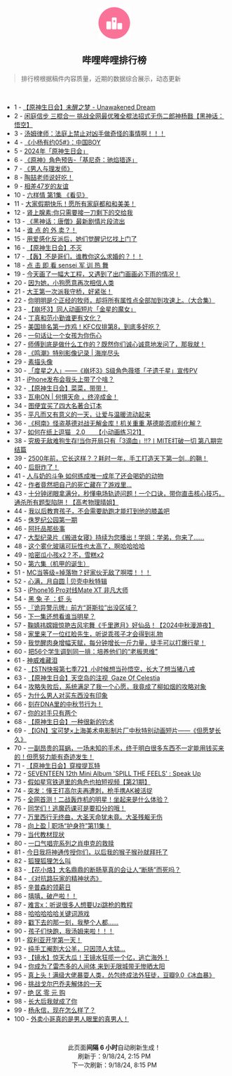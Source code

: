 <div align="center">
    <img src="./assets/icon_rank.png" alt="logo" />
    <h2>哔哩哔哩排行榜</h>
</div>

> 排行榜根据稿件内容质量，近期的数据综合展示，动态更新

<br />

<ul><li><span>1 - <a href=https://www.bilibili.com/BV1Xs4meLEWL>【原神生日会】未醒之梦&nbsp;-&nbsp;Unawakened&nbsp;Dream</a></span></li><li><span>2 - <a href=https://www.bilibili.com/BV15EtgeUEaD>闲庭信步&nbsp;三棍合一&nbsp;挑战全网最优雅全棍法招式无伤二郎神杨戬【黑神话：悟空】</a></span></li><li><span>3 - <a href=https://www.bilibili.com/BV1HH42ebEpQ>汤姆律师：法庭上禁止对凶手做奇怪的事情啊！！！</a></span></li><li><span>4 - <a href=https://www.bilibili.com/BV1GjtKeeEJv>《小杨有约05#》：中国BOY</a></span></li><li><span>5 - <a href=https://www.bilibili.com/BV1HE4depEtz>2024年「原神生日会」</a></span></li><li><span>6 - <a href=https://www.bilibili.com/BV14btKexECe>《原神》角色预告-「基尼奇：驰焰猎逐」</a></span></li><li><span>7 - <a href=https://www.bilibili.com/BV1eLtKeNEgw>《男人与理发师》</a></span></li><li><span>8 - <a href=https://www.bilibili.com/BV1dutKeuESD>陶喆老师说好吃！</a></span></li><li><span>9 - <a href=https://www.bilibili.com/BV1xt4Re4E6u>相差47岁的友谊</a></span></li><li><span>10 - <a href=https://www.bilibili.com/BV1YptMeMEcV>六样情&nbsp;第1集&nbsp;《看见》</a></span></li><li><span>11 - <a href=https://www.bilibili.com/BV1ky4meaEpg>大家假期快乐！愿所有家庭都和和美美！</a></span></li><li><span>12 - <a href=https://www.bilibili.com/BV1ZR4meREAP>肾上腺素:你只需要接一刀剩下的交给我</a></span></li><li><span>13 - <a href=https://www.bilibili.com/BV14G42evEqs>《黑神话：唐僧》最新剧情片段流出</a></span></li><li><span>14 - <a href=https://www.bilibili.com/BV1z1tKeyEkw>谁&nbsp;点&nbsp;的&nbsp;外&nbsp;卖？！</a></span></li><li><span>15 - <a href=https://www.bilibili.com/BV1gptKehEbD>用爱感化反派后，她们觉醒记忆找上门了</a></span></li><li><span>16 - <a href=https://www.bilibili.com/BV1ar4deqETS>【原神生日会】不灭</a></span></li><li><span>17 - <a href=https://www.bilibili.com/BV1QFtTePEDo>【轰】不是哥们，谁教你这么求婚的？！！</a></span></li><li><span>18 - <a href=https://www.bilibili.com/BV1pH42ebEsL>点&nbsp;击&nbsp;即&nbsp;看&nbsp;sensei&nbsp;军&nbsp;训&nbsp;热&nbsp;舞</a></span></li><li><span>19 - <a href=https://www.bilibili.com/BV1iZ4meXETg>今天画了一幅大工程，又遇到了出门画画必下雨的情况！</a></span></li><li><span>20 - <a href=https://www.bilibili.com/BV1HZtNe2EhM>因为她，小狗愿意再次相信人类</a></span></li><li><span>21 - <a href=https://www.bilibili.com/BV1Qs4meLEJJ>大王第一次派我守桥，好紧张！</a></span></li><li><span>22 - <a href=https://www.bilibili.com/BV1Cp4UeiEq6>你明明是个正经的牧师，却将所有属性点全部加到攻速上。（大合集）</a></span></li><li><span>23 - <a href=https://www.bilibili.com/BV1R849eKE8h>【崩坏3】同人动画短片「金星的魔女」</a></span></li><li><span>24 - <a href=https://www.bilibili.com/BV1LDtKe3EYn>丁真和范小勤谁更有文化？</a></span></li><li><span>25 - <a href=https://www.bilibili.com/BV1eo41e1EkH>美国排名第一炸鸡！KFC仅排第8，到底多好吃？</a></span></li><li><span>26 - <a href=https://www.bilibili.com/BV1Aw4mewEjK>一句话让一个女孩为你伤心</a></span></li><li><span>27 - <a href=https://www.bilibili.com/BV1fUtMeJEQn>师傅到底是做什么工作的？既然你们诚心诚意地发问了，那我就！</a></span></li><li><span>28 - <a href=https://www.bilibili.com/BV1wztKeUEBM>《鸣潮》特别影像记录&nbsp;|&nbsp;海岸尽头</a></span></li><li><span>29 - <a href=https://www.bilibili.com/BV1M8tMeYE59>素描头像</a></span></li><li><span>30 - <a href=https://www.bilibili.com/BV1Z1tKeCEBn>「度星之人」——《崩坏3》S级角色薇塔「孑遗千星」宣传PV</a></span></li><li><span>31 - <a href=https://www.bilibili.com/BV1jxtxeFEsm>iPhone发布会我头上带了个啥？</a></span></li><li><span>32 - <a href=https://www.bilibili.com/BV1wjtNe1ESW>【原神生日会】菜菜，带带！</a></span></li><li><span>33 - <a href=https://www.bilibili.com/BV1zG4mesEg5>瓦电ON&nbsp;|&nbsp;何惧天命&nbsp;，终淬成金！</a></span></li><li><span>34 - <a href=https://www.bilibili.com/BV1PK4be2E9c>图便宜买了四大名著合订本</a></span></li><li><span>35 - <a href=https://www.bilibili.com/BV1so42evEjZ>平凡而又有意义的一天，让爱与温暖流动起来</a></span></li><li><span>36 - <a href=https://www.bilibili.com/BV1fX4BeNEdm>《柯南》怪盗基德对战无解金库！机关重重&nbsp;基德能否顺利化解？</a></span></li><li><span>37 - <a href=https://www.bilibili.com/BV1X9tPe8ExT>如何在纸上逗猫&nbsp;&nbsp;&nbsp;2.0&nbsp;&nbsp;&nbsp;&nbsp;&nbsp;&nbsp;【小动画练习21】</a></span></li><li><span>38 - <a href=https://www.bilibili.com/BV15y4DeFEC6>究极无敌难狗生存!当你开局只有「3滴血」!!?丨MITE打破一切&nbsp;第八期完结篇</a></span></li><li><span>39 - <a href=https://www.bilibili.com/BV1fg4meRExq>2500年前，它长这样？？耗时一年，手工打造天下第一剑...的鞘！</a></span></li><li><span>40 - <a href=https://www.bilibili.com/BV188tge3EDA>后厨炸了！</a></span></li><li><span>41 - <a href=https://www.bilibili.com/BV1QStFe2EjW>人与奶的斗争&nbsp;如何练成唯一成年了还会喝奶的动物</a></span></li><li><span>42 - <a href=https://www.bilibili.com/BV1UC49e4Epq>作者竟然把自己的死亡藏在了游戏里...</a></span></li><li><span>43 - <a href=https://www.bilibili.com/BV14YtMehEsT>十分钟闭眼拿满分，秒懂电场轨迹问题！一个口诀，带你直击核心技巧，通杀所有题型陷阱！【高考物理晴姐】</a></span></li><li><span>44 - <a href=https://www.bilibili.com/BV1Cq41ebEG4>我以后教育孩子，不会需要助跑才能打到他的膝盖吧</a></span></li><li><span>45 - <a href=https://www.bilibili.com/BV1EY4UefE69>侏罗纪公园第一期</a></span></li><li><span>46 - <a href=https://www.bilibili.com/BV15ftMeCEGw>阿托品那些事</a></span></li><li><span>47 - <a href=https://www.bilibili.com/BV1US4dewEPt>大型纪录片《搬进女寝》持续为您播出！学姐：学弟，你来了……</a></span></li><li><span>48 - <a href=https://www.bilibili.com/BV1nFtKeLEmJ>这个雾化玻璃可玩性也太高了，啊哈哈哈哈</a></span></li><li><span>49 - <a href=https://www.bilibili.com/BV19H4meEESB>哈密瓜小孩x2？不，雪糕x2</a></span></li><li><span>50 - <a href=https://www.bilibili.com/BV19htxedEYV>第六集（机甲的诞生）</a></span></li><li><span>51 - <a href=https://www.bilibili.com/BV1rm4me8EBC>MC当等级=掉落物？好家伙无敌了啊喂！！！</a></span></li><li><span>52 - <a href=https://www.bilibili.com/BV1ZytPeiE4n>心满，月自圆&nbsp;|&nbsp;贝壳中秋特辑</a></span></li><li><span>53 - <a href=https://www.bilibili.com/BV1j14XeTEVy>iPhone16&nbsp;Pro对线Mate&nbsp;XT&nbsp;非凡大师</a></span></li><li><span>54 - <a href=https://www.bilibili.com/BV1Uh4me3EFU>黑&nbsp;兔&nbsp;子&nbsp;：虾&nbsp;头</a></span></li><li><span>55 - <a href=https://www.bilibili.com/BV1p74yeWEuW>『诡异警示牌』前方“哥斯拉”出没区域？</a></span></li><li><span>56 - <a href=https://www.bilibili.com/BV1xG4de4EGw>下一集还想看谁当明星？</a></span></li><li><span>57 - <a href=https://www.bilibili.com/BV1RCtFeDEg9>鞠婧祎嫦娥惊艳古风宅舞《千里邀月》好仙品！【2024中秋漫游夜】</a></span></li><li><span>58 - <a href=https://www.bilibili.com/BV1mdtFekEnq>家里来了一位红脸先生，听说乖孩子才会得到礼物</a></span></li><li><span>59 - <a href=https://www.bilibili.com/BV1Ck4feYEA3>我觉醒肉身增幅天赋，每分钟增长一斤力量，徒手可以打爆行星！</a></span></li><li><span>60 - <a href=https://www.bilibili.com/BV1wH4denENS>把56个学生调到同一排：培养他们的“老板思维”</a></span></li><li><span>61 - <a href=https://www.bilibili.com/BV1Az4oeZEWV>神威难藏泪</a></span></li><li><span>62 - <a href=https://www.bilibili.com/BV1Hx4UeeEJ2>【STN快报第七季72】小时候想当孙悟空，长大了想当猪八戒</a></span></li><li><span>63 - <a href=https://www.bilibili.com/BV1BR4meREwA>【原神生日会】天空岛的注视&nbsp;&nbsp;Gaze&nbsp;Of&nbsp;Celestia</a></span></li><li><span>64 - <a href=https://www.bilibili.com/BV11e41ehEx6>攻略失败后，系统满足了我一个心愿，我竟成了柳如烟的攻略对象</a></span></li><li><span>65 - <a href=https://www.bilibili.com/BV1ns42e4EHN>为什么男人对买东西没有印象</a></span></li><li><span>66 - <a href=https://www.bilibili.com/BV1dNtse9En8>刻在DNA里的中秋节行为！</a></span></li><li><span>67 - <a href=https://www.bilibili.com/BV1V642ejEvc>你的对手只有两个</a></span></li><li><span>68 - <a href=https://www.bilibili.com/BV1uC49etEcY>【原神生日会】一种很新的钓术</a></span></li><li><span>69 - <a href=https://www.bilibili.com/BV1XXtPecEse>【IGN】宝可梦×上海美术电影制片厂中秋特别动画短片——《但愿梦长久》</a></span></li><li><span>70 - <a href=https://www.bilibili.com/BV1Lu4Re6EXF>一副昂贵的耳蜗，一场未知的手术，终于明白很多东西不一定能用钱买来的！但愿努力能有奇迹发生！</a></span></li><li><span>71 - <a href=https://www.bilibili.com/BV1eL4oeVEet>【原神生日会】穿梭提瓦特</a></span></li><li><span>72 - <a href=https://www.bilibili.com/BV1RL4oeVEnK>SEVENTEEN&nbsp;12th&nbsp;Mini&nbsp;Album&nbsp;&#39;SPILL&nbsp;THE&nbsp;FEELS&#39;&nbsp;:&nbsp;Speak&nbsp;Up</a></span></li><li><span>73 - <a href=https://www.bilibili.com/BV1Pd4yetEFD>假如星穹铁道里的角色也拍短视频【第21期】</a></span></li><li><span>74 - <a href=https://www.bilibili.com/BV1Xe49eYEz4>突发：懂王打高尔夫再遭刺，枪手携AK被活捉</a></span></li><li><span>75 - <a href=https://www.bilibili.com/BV17e42eHEws>全网首测！二战轰炸机的明星！坐起来是什么体验？</a></span></li><li><span>76 - <a href=https://www.bilibili.com/BV1HktMesEv1>同学们！逃魔药课可是要扣分的哦！</a></span></li><li><span>77 - <a href=https://www.bilibili.com/BV1E3tgeWExh>万里西行无终曲，大圣天命犹未竟。大圣残躯无伤</a></span></li><li><span>78 - <a href=https://www.bilibili.com/BV1GXtweWEJX>向上盈&nbsp;|&nbsp;职场“护身符”第11集！</a></span></li><li><span>79 - <a href=https://www.bilibili.com/BV1w549e7E5g>当代教材现状</a></span></li><li><span>80 - <a href=https://www.bilibili.com/BV1JU4oeDEP6>一口气唱完系列之肖申克的救赎</a></span></li><li><span>81 - <a href=https://www.bilibili.com/BV1u3tuevEcv>今日我将神通传授你们，以后我的猴子猴孙就拜托了</a></span></li><li><span>82 - <a href=https://www.bilibili.com/BV14s4nehETP>狐狸狐狸怎么叫</a></span></li><li><span>83 - <a href=https://www.bilibili.com/BV1Sh4me3EPR>【花小烙】大名鼎鼎的断肠草真的会让人“断肠”而死吗？</a></span></li><li><span>84 - <a href=https://www.bilibili.com/BV12e4meuEvC>《对抗路玩家的精神状态》</a></span></li><li><span>85 - <a href=https://www.bilibili.com/BV1BbtTe5EBs>辛普森的领薪日</a></span></li><li><span>86 - <a href=https://www.bilibili.com/BV1qatTeGELA>嘻嘻，破产啦！！</a></span></li><li><span>87 - <a href=https://www.bilibili.com/BV1uWtKefEJ3>难言x：听说很多人想要Uzi跳枪的教程</a></span></li><li><span>88 - <a href=https://www.bilibili.com/BV1dmtPevEan>哈哈哈哈哈关键词游戏</a></span></li><li><span>89 - <a href=https://www.bilibili.com/BV1Ws4UeKExj>戳下去的那一刻，我整个人都……</a></span></li><li><span>90 - <a href=https://www.bilibili.com/BV12q4meTEgb>孩子们快跑，我汤姆来啦！！！</a></span></li><li><span>91 - <a href=https://www.bilibili.com/BV1wy4meYEAV>叙利亚开学第一天！</a></span></li><li><span>92 - <a href=https://www.bilibili.com/BV1wVtxeME6w>纯手工阉割大公羊，只因顶人太猛…</a></span></li><li><span>93 - <a href=https://www.bilibili.com/BV16YtsevEfg>【镜水】惊天大瓜！王镜水狂揽一个亿，逃亡海外！</a></span></li><li><span>94 - <a href=https://www.bilibili.com/BV1uMtueqE9b>你成为了雷杰多的人间体&nbsp;来到无限城带无惨晒太阳</a></span></li><li><span>95 - <a href=https://www.bilibili.com/BV1aK4Ue7Ea8>真上头！满级大佬暴耍人类，怂包终成法外狂徒，豆瓣9.0《冰血暴》</a></span></li><li><span>96 - <a href=https://www.bilibili.com/BV1wVtxeME1i>挑战戈尔巴乔夫解体的一天</a></span></li><li><span>97 - <a href=https://www.bilibili.com/BV1H5txeqEZH>绝&nbsp;区&nbsp;零&nbsp;元&nbsp;购</a></span></li><li><span>98 - <a href=https://www.bilibili.com/BV1PF4meeESP>长大后我就成了你</a></span></li><li><span>99 - <a href=https://www.bilibili.com/BV1CvtKeHEES>杨永信，现在怎么样了？</a></span></li><li><span>100 - <a href=https://www.bilibili.com/BV1AgtxegEj5>外卖小哥真的是男人眼里的真男人！</a></span></li></ul>

<br />

<p align=center>此页面<strong>间隔 6 小时</strong>自动刷新生成！<br>刷新于：9/18/24, 2:15 PM<br>下一次刷新：9/18/24, 8:15 PM</p>